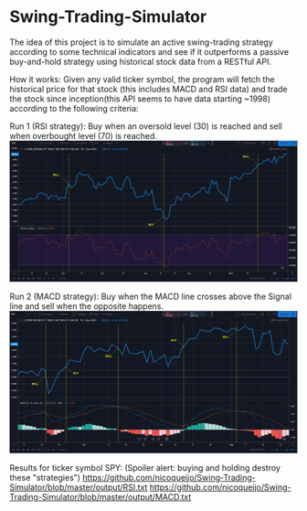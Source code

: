 # Swing-Trading-Simulator

The idea of this project is to simulate an active swing-trading strategy according to some technical indicators and see if it outperforms a passive buy-and-hold strategy using historical stock data from a RESTful API.

How it works:
Given any valid ticker symbol, the program will fetch the historical price for that stock (this includes MACD and RSI data) and trade the stock since inception(this API seems to have data starting ~1998) according to the following criteria:

Run 1 (RSI strategy):
Buy when an oversold level (30) is reached and sell when overbought level (70) is reached.
<img src="screenshots/RSI.png">

Run 2 (MACD strategy):
Buy when the MACD line crosses above the Signal line and sell when the opposite happens.
<img src="screenshots/MACD.png">

Results for ticker symbol SPY:
(Spoiler alert: buying and holding destroy these "strategies")
https://github.com/nicoqueijo/Swing-Trading-Simulator/blob/master/output/RSI.txt
https://github.com/nicoqueijo/Swing-Trading-Simulator/blob/master/output/MACD.txt
